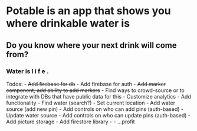 # Potable is an app that shows you where drinkable water is

## Do you know where your next drink will come from?

### Water is  l i f e .

Todos:
    - ~~Add firebase for db~~
    - Add firebase for auth
    - ~~Add marker component, add ability to add markers~~
    - Find ways to crowd-source or to integrate with DBs that have public data for this
    - Customize analytics
    - Add functionality
        - Find water (search?) 
        - Set current location
        - Add water source (add new pin)
            - Add controls on who can add pins (auth-based)
        - Update water source
            - Add controls on who can update pins (auth-based)
        - Add picture storage
        - Add firestore library
        - 
        - ...profit